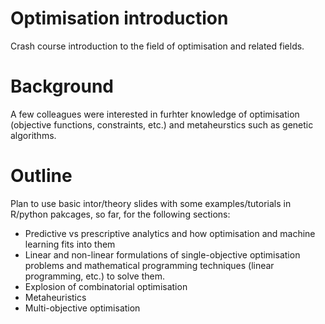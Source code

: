 # Optimisation introduction
Crash course introduction to the field of optimisation and related fields.

# Background
A few colleagues were interested in furhter knowledge of optimisation (objective functions, constraints, etc.) and metaheurstics such as genetic algorithms.

# Outline
Plan to use basic intor/theory slides with some examples/tutorials in R/python pakcages, so far, for the following sections: 
- Predictive vs prescriptive analytics and how optimisation and machine learning fits into them
- Linear and non-linear formulations of single-objective optimisation problems and mathematical programming techniques (linear programming, etc.) to solve them. 
- Explosion of combinatorial optimisation
- Metaheuristics
- Multi-objective optimisation


